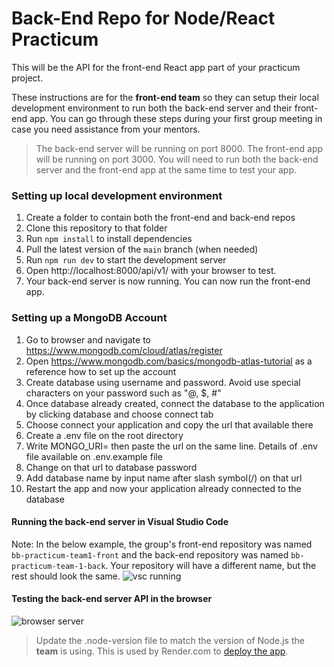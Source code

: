 # Back-End Repo for Node/React Practicum

This will be the API for the front-end React app part of your practicum project.

These instructions are for the **front-end team** so they can setup their local development environment to run
both the back-end server and their front-end app. You can go through these steps during your first group meeting
in case you need assistance from your mentors.

> The back-end server will be running on port 8000. The front-end app will be running on port 3000. You will need to run both the back-end server and the front-end app at the same time to test your app.

### Setting up local development environment

1. Create a folder to contain both the front-end and back-end repos
2. Clone this repository to that folder
3. Run `npm install` to install dependencies
4. Pull the latest version of the `main` branch (when needed)
5. Run `npm run dev` to start the development server
6. Open http://localhost:8000/api/v1/ with your browser to test.
7. Your back-end server is now running. You can now run the front-end app.

### Setting up a MongoDB Account

1. Go to browser and navigate to https://www.mongodb.com/cloud/atlas/register
2. Open https://www.mongodb.com/basics/mongodb-atlas-tutorial as a reference how to set up the account
3. Create database using username and password. Avoid use special characters on your password such as "@, $, #"
4. Once database already created, connect the database to the application by clicking database and choose connect tab
5. Choose connect your application and copy the url that available there
6. Create a .env file on the root directory
7. Write MONGO_URI= then paste the url on the same line. Details of .env file available on .env.example file
8. Change <password> on that url to database password
9. Add database name by input name after slash symbol(/) on that url
10. Restart the app and now your application already connected to the database

#### Running the back-end server in Visual Studio Code

Note: In the below example, the group's front-end repository was named `bb-practicum-team1-front` and the back-end repository was named `bb-practicum-team-1-back`. Your repository will have a different name, but the rest should look the same.
![vsc running](images/back-end-running-vsc.png)

#### Testing the back-end server API in the browser

![browser server](images/back-end-running-browser.png)

> Update the .node-version file to match the version of Node.js the **team** is using. This is used by Render.com to [deploy the app](https://render.com/docs/node-version).

